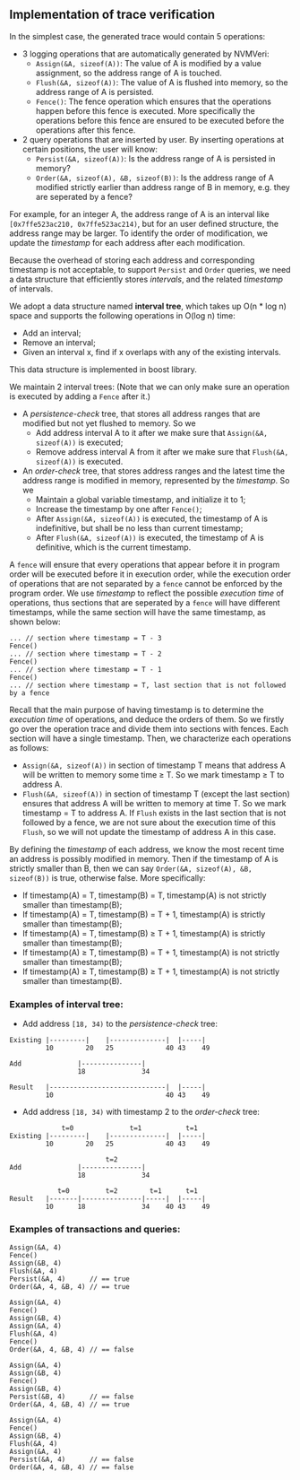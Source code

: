 ## Implementation of trace verification

In the simplest case, the generated trace would contain 5 operations:
* 3 logging operations that are automatically generated by NVMVeri:
	* `Assign(&A, sizeof(A))`: The value of A is modified by a value assignment, so the address range of A is touched.
	* `Flush(&A, sizeof(A))`:	The value of A is flushed into memory, so the address range of A is persisted.
	* `Fence()`: The fence operation which ensures that the operations happen before this fence is executed. More specifically the operations before this fence are ensured to be executed before the operations after this fence.
* 2 query operations that are inserted by user. By inserting operations at certain positions, the user will know:
	* `Persist(&A, sizeof(A))`: Is the address range of A is persisted in memory?
	* `Order(&A, sizeof(A), &B, sizeof(B))`: Is the address range of A modified strictly earlier than address range of B in memory, e.g. they are seperated by a fence?

For example, for an integer A, the address range of A is an interval like `[0x7ffe523ac210, 0x7ffe523ac214)`, but for an user defined structure, the address range may be larger. To identify the order of modification, we update the *timestamp* for each address after each modification.

Because the overhead of storing each address and corresponding timestamp is not acceptable, to support `Persist` and `Order` queries, we need a data structure that efficiently stores *intervals*, and the related *timestamp* of intervals.

We adopt a data structure named **interval tree**, which takes up O(n \* log n) space and supports the following operations in O(log n) time:
* Add an interval;
* Remove an interval;
* Given an interval x, find if x overlaps with any of the existing intervals.

This data structure is implemented in boost library.

We maintain 2 interval trees: (Note that we can only make sure an operation is executed by adding a `Fence` after it.)
* A *persistence-check* tree, that stores all address ranges that are modified but not yet flushed to memory. So we
	* Add address interval A to it after we make sure that `Assign(&A, sizeof(A))` is executed;
	* Remove address interval A from it after we make sure that `Flush(&A, sizeof(A))` is executed.
* An *order-check* tree, that stores address ranges and the latest time the address range is modified in memory, represented by the *timestamp*.
So we
	* Maintain a global variable timestamp, and initialize it to 1;
	* Increase the timestamp by one after `Fence()`;
	* After `Assign(&A, sizeof(A))` is executed, the timestamp of A is indefinitive, but shall be no less than current timestamp;
	* After `Flush(&A, sizeof(A))` is executed, the timestamp of A is definitive, which is the current timestamp.

A `fence` will ensure that every operations that appear before it in program order will be executed before it in execution order, while the execution order of operations that are not separated by a `fence` cannot be enforced by the program order. We use *timestamp* to reflect the possible *execution time* of operations, thus sections that are seperated by a `fence` will have different timestamps, while the same section will have the same timestamp, as shown below:
```
... // section where timestamp = T - 3
Fence()
... // section where timestamp = T - 2
Fence()
... // section where timestamp = T - 1
Fence()
... // section where timestamp = T, last section that is not followed by a fence
```

Recall that the main purpose of having timestamp is to determine the *execution time* of operations, and deduce the orders of them. So we firstly go over the operation trace and divide them into sections with fences. Each section will have a single timestamp. Then, we characterize each operations as follows:
* `Assign(&A, sizeof(A))` in section of timestamp T means that address A will be written to memory some time ≥ T. So we mark timestamp ≥ T to address A.
* `Flush(&A, sizeof(A))` in section of timestamp T (except the last section) ensures that address A will be written to memory at time T. So we mark timestamp = T to address A. If `Flush` exists in the last section that is not followed by a fence, we are not sure about the execution time of this `Flush`, so we will not update the timestamp of address A in this case.

By defining the *timestamp* of each address, we know the most recent time an address is possibly modified in memory. Then if the timestamp of A is strictly smaller than B, then we can say `Order(&A, sizeof(A), &B, sizeof(B))` is true, otherwise false. More specifically:
* If timestamp(A) = T, timestamp(B) = T, timestamp(A) is not strictly smaller than timestamp(B);
* If timestamp(A) = T, timestamp(B) = T + 1, timestamp(A) is strictly smaller than timestamp(B);
* If timestamp(A) = T, timestamp(B) ≥ T + 1, timestamp(A) is strictly smaller than timestamp(B);
* If timestamp(A) ≥ T, timestamp(B) = T + 1, timestamp(A) is not strictly smaller than timestamp(B);
* If timestamp(A) ≥ T, timestamp(B) ≥ T + 1, timestamp(A) is not strictly smaller than timestamp(B).



### Examples of interval tree:
* Add address `[18, 34)` to the *persistence-check* tree:
```
Existing |---------|    |--------------|  |-----|
         10        20   25             40 43    49

Add              |---------------|
                 18              34

Result   |-----------------------------|  |-----|
         10                            40 43    49
```

* Add address `[18, 34)` with timestamp 2 to the *order-check* tree:
```
             t=0              t=1           t=1
Existing |---------|    |--------------|  |-----|
         10        20   25             40 43    49

                        t=2
Add              |---------------|
                 18              34

            t=0         t=2        t=1      t=1
Result   |-------|---------------|-----|  |-----|
         10      18              34    40 43    49
```
### Examples of transactions and queries:
```
Assign(&A, 4)
Fence()
Assign(&B, 4)
Flush(&A, 4)
Persist(&A, 4)		// == true
Order(&A, 4, &B, 4)	// == true
```
```
Assign(&A, 4)
Fence()
Assign(&B, 4)
Assign(&A, 4)
Flush(&A, 4)
Fence()
Order(&A, 4, &B, 4)	// == false
```
```
Assign(&A, 4)
Assign(&B, 4)
Fence()
Assign(&B, 4)
Persist(&B, 4)		// == false
Order(&A, 4, &B, 4)	// == true
```
```
Assign(&A, 4)
Fence()
Assign(&B, 4)
Flush(&A, 4)
Assign(&A, 4)
Persist(&A, 4)		// == false
Order(&A, 4, &B, 4)	// == false
```
